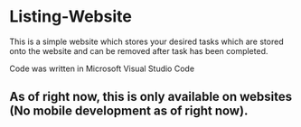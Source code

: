 # Listing-Website

This is a simple website which stores your desired tasks which are stored onto the website and can be removed after task has been completed.

Code was written in Microsoft Visual Studio Code

## As of right now, this is only available on websites (No mobile development as of right now).
